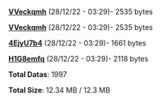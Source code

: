 [**VVeckqmh**](/data/VVeckqmh.txt) (28/12/22 - 03:29)- 2535 bytes

[**VVeckqmh**](/data/VVeckqmh.txt) (28/12/22 - 03:29)- 2535 bytes

[**4EjyU7b4**](/data/4EjyU7b4.txt) (28/12/22 - 03:29)- 1661 bytes

[**H1G8emfq**](/data/H1G8emfq.txt) (28/12/22 - 03:29)- 2118 bytes

**Total Datas**: 1997

**Total Size**: 12.34 MB / 12.3 MB